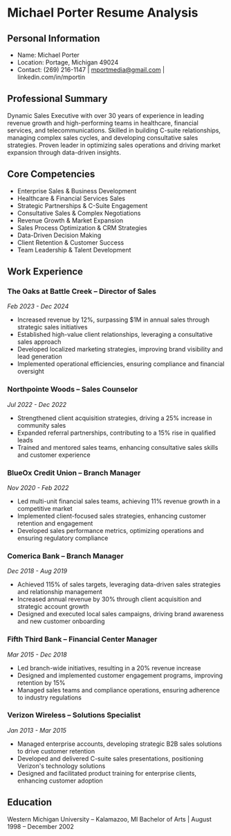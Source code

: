 # Michael Porter Resume Analysis

## Personal Information
- Name: Michael Porter
- Location: Portage, Michigan 49024
- Contact: (269) 216-1147 | mportmedia@gmail.com | linkedin.com/in/mportin

## Professional Summary
Dynamic Sales Executive with over 30 years of experience in leading revenue growth and high-performing teams in healthcare, financial services, and telecommunications. Skilled in building C-suite relationships, managing complex sales cycles, and developing consultative sales strategies. Proven leader in optimizing sales operations and driving market expansion through data-driven insights.

## Core Competencies
- Enterprise Sales & Business Development
- Healthcare & Financial Services Sales
- Strategic Partnerships & C-Suite Engagement
- Consultative Sales & Complex Negotiations
- Revenue Growth & Market Expansion
- Sales Process Optimization & CRM Strategies
- Data-Driven Decision Making
- Client Retention & Customer Success
- Team Leadership & Talent Development

## Work Experience

### The Oaks at Battle Creek – Director of Sales
*Feb 2023 - Dec 2024*
- Increased revenue by 12%, surpassing $1M in annual sales through strategic sales initiatives
- Established high-value client relationships, leveraging a consultative sales approach
- Developed localized marketing strategies, improving brand visibility and lead generation
- Implemented operational efficiencies, ensuring compliance and financial oversight

### Northpointe Woods – Sales Counselor
*Jul 2022 - Dec 2022*
- Strengthened client acquisition strategies, driving a 25% increase in community sales
- Expanded referral partnerships, contributing to a 15% rise in qualified leads
- Trained and mentored sales teams, enhancing consultative sales skills and customer experience

### BlueOx Credit Union – Branch Manager
*Nov 2020 - Feb 2022*
- Led multi-unit financial sales teams, achieving 11% revenue growth in a competitive market
- Implemented client-focused sales strategies, enhancing customer retention and engagement
- Developed sales performance metrics, optimizing operations and ensuring regulatory compliance

### Comerica Bank – Branch Manager
*Dec 2018 - Aug 2019*
- Achieved 115% of sales targets, leveraging data-driven sales strategies and relationship management
- Increased annual revenue by 30% through client acquisition and strategic account growth
- Designed and executed local sales campaigns, driving brand awareness and new customer onboarding

### Fifth Third Bank – Financial Center Manager
*Mar 2015 - Dec 2018*
- Led branch-wide initiatives, resulting in a 20% revenue increase
- Designed and implemented customer engagement programs, improving retention by 15%
- Managed sales teams and compliance operations, ensuring adherence to industry regulations

### Verizon Wireless – Solutions Specialist
*Jan 2013 - Mar 2015*
- Managed enterprise accounts, developing strategic B2B sales solutions to drive customer retention
- Developed and delivered C-suite sales presentations, positioning Verizon's technology solutions
- Designed and facilitated product training for enterprise clients, enhancing customer adoption

## Education
Western Michigan University – Kalamazoo, MI
Bachelor of Arts | August 1998 – December 2002